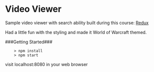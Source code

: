 # Video Viewer

Sample video viewer with search ability built during this course: [Redux](https://www.udemy.com/react-redux/)

Had a little fun with the styling and made it World of Warcraft themed.

###Getting Started###

```
	> npm install
	> npm start
```

visit localhost:8080 in your web browser
